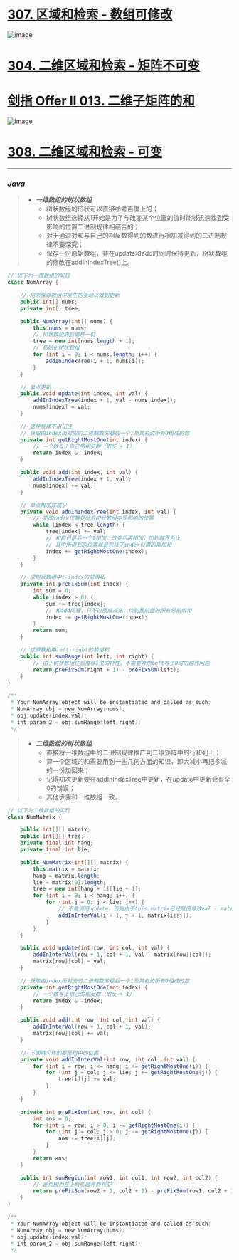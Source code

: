 # [307. 区域和检索 - 数组可修改](https://leetcode.cn/problems/range-sum-query-mutable/)

![image](https://user-images.githubusercontent.com/75558694/180632845-b5efd08b-dbc8-4307-8b9a-3d2d2405564f.png)

# [304. 二维区域和检索 - 矩阵不可变](https://leetcode.cn/problems/range-sum-query-2d-immutable/)
# [剑指 Offer II 013. 二维子矩阵的和](https://leetcode.cn/problems/O4NDxx/)

![image](https://user-images.githubusercontent.com/75558694/180642793-ac58ea12-a0d8-4e6b-88f8-5ee57fce82ef.png)

# [308. 二维区域和检索 - 可变](https://leetcode.cn/problems/range-sum-query-2d-mutable/)

---

### *Java*

> - ***一维数组的树状数组***
>   - 树状数组的形状可以直接参考百度上的；
>   - 树状数组选择从1开始是为了与改变某个位置的值时能够迅速找到受影响的位置二进制规律相结合的；
>   - 对于通过对和与自己的相反数得到的数进行相加减得到的二进制规律不要深究；
>   - 保存一份原始数组，并在update和add时同时保持更新，树状数组的修改在addInIndexTree()上。 

```java
// 以下为一维数组的实现
class NumArray {

    // 用来保存数组中发生的变动以做到更新
    public int[] nums;
    private int[] tree;

    public NumArray(int[] nums) {
        this.nums = nums;
        // 树状数组向后偏移一位
        tree = new int[nums.length + 1];
        // 初始化树状数组
        for (int i = 0; i < nums.length; i++) {
            addInIndexTree(i + 1, nums[i]);
        }
    }

    // 单点更新
    public void update(int index, int val) {
        addInIndexTree(index + 1, val - nums[index]);
        nums[index] = val;
    }

    // 这种规律不用记住
    // 获取由index所对应的二进制数的最后一个1及其右边所有0组成的数
    private int getRightMostOne(int index) {
        // 一个数与上自己的相反数（取反 + 1）
        return index & -index;
    }

    public void add(int index, int val) {
        addInIndexTree(index + 1, val);
        nums[index] += val;
    }

    // 单点增加或减少
    private void addInIndexTree(int index, int val) {
        // 更改index位置变动后树状数组中受影响的位置
        while (index < tree.length) {
            tree[index] += val;
            // 和自己最后一个1相加，改变后再相加，加到越界为止
            // 其中所得到的位置就是包括了index位置的累加和
            index += getRightMostOne(index);
        }
    }

    // 求树状数组中1-index的前缀和
    private int preFixSum(int index) {
        int sum = 0;
        while (index > 0) {
            sum += tree[index];
            // 和add同理，只不过换成减法，找到我前面的所有分前缀和
            index -= getRightMostOne(index);
        }
        return sum;
    }

    // 求原数组中left-right的前缀和
    public int sumRange(int left, int right) {
        // 由于树状数组往后推移1位的特性，不需要考虑left等于0时的越界问题
        return preFixSum(right + 1) - preFixSum(left);
    }
}

/**
 * Your NumArray object will be instantiated and called as such:
 * NumArray obj = new NumArray(nums);
 * obj.update(index,val);
 * int param_2 = obj.sumRange(left,right);
 */
```
 
> - ***二维数组的树状数组***
>   - 直接将一维数组中的二进制规律推广到二维矩阵中的行和列上；
>   - 算一个区域的和需要用到一些几何方面的知识，即大减小再把多减的一份加回来；
>   - 记得初次更新要在addInIndexTree中更新，在update中更新会有全0的错误；
>   - 其他步骤和一维数组一致。
 
```java
// 以下为二维数组的实现
class NumMatrix {

    public int[][] matrix;
    public int[][] tree;
    private final int hang;
    private final int lie;

    public NumMatrix(int[][] matrix) {
        this.matrix = matrix;
        hang = matrix.length;
        lie = matrix[0].length;
        tree = new int[hang + 1][lie + 1];
        for (int i = 0; i < hang; i++) {
            for (int j = 0; j < lie; j++) {
                // 不能调用update，否则由于this.matrix已经赋值导致val - matrix[row][col]等于0进而使结果全为0
                addInInterVal(i + 1, j + 1, matrix[i][j]);
            }
        }
    }

    public void update(int row, int col, int val) {
        addInInterVal(row + 1, col + 1, val - matrix[row][col]);
        matrix[row][col] = val;
    }

    // 获取由index所对应的二进制数的最后一个1及其右边所有0组成的数
    private int getRightMostOne(int index) {
        // 一个数与上自己的相反数（取反 + 1）
        return index & -index;
    }

    public void add(int row, int col, int val) {
        addInInterVal(row + 1, col + 1, val);
        matrix[row][col] += val;
    }

    // 下面两个传的都是树中的位置
    private void addInInterVal(int row, int col, int val) {
        for (int i = row; i <= hang; i += getRightMostOne(i)) {
            for (int j = col; j <= lie; j += getRightMostOne(j)) {
                tree[i][j] += val;
            }
        }
    }

    private int preFixSum(int row, int col) {
        int ans = 0;
        for (int i = row; i > 0; i -= getRightMostOne(i)) {
            for (int j = col; j > 0; j -= getRightMostOne(j)) {
                ans += tree[i][j];
            }
        }
        return ans;
    }

    public int sumRegion(int row1, int col1, int row2, int col2) {
        // 避免因为左上角的越界而判空
        return preFixSum(row2 + 1, col2 + 1) - preFixSum(row1, col2 + 1) - preFixSum(row2 + 1, col1) + preFixSum(row1, col1);
    }
}

/**
 * Your NumArray object will be instantiated and called as such:
 * NumArray obj = new NumArray(nums);
 * obj.update(index,val);
 * int param_2 = obj.sumRange(left,right);
 */
```
